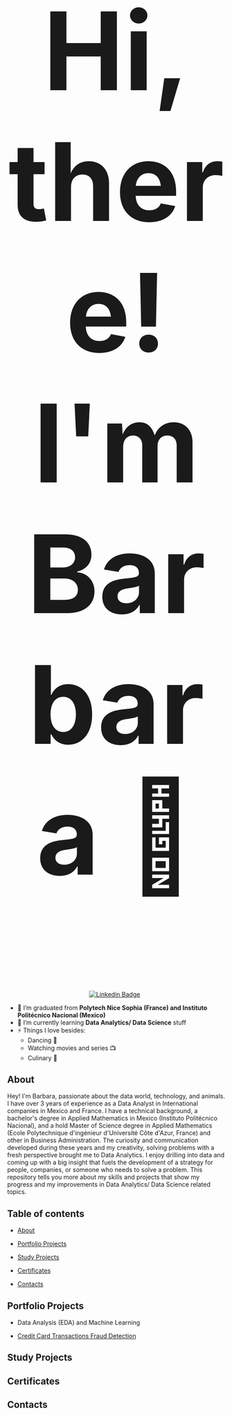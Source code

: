 <h2 align="center" style="font-size:250px">Hi, there! I'm Barbara 👋</h2>

<div align="center">


[![Linkedin Badge](https://img.shields.io/badge/-LinkedIn-0A66C2?style=for-the-badge&logo=linkedin&logoColor=white)](https://www.linkedin.com/in/barbara-vargas-b51b21123/) &nbsp;


</div>


- 🔭 I’m graduated from **Polytech Nice Sophia (France) and Instituto Politécnico Nacional (Mexico)**
- 🌱 I’m currently learning  **Data Analytics/ Data Science** stuff
- ⚡ Things I love besides:
  * Dancing 💃
  * Watching movies and series 📺
  * Culinary 🍳

## About

Hey! I'm Barbara, passionate about the data world, technology, and animals. I have over 3 years of experience as a Data Analyst in International companies in Mexico and France. I have a technical background, a bachelor's degree in Applied Mathematics in Mexico (Instituto Politécnico Nacional), and a hold Master of Science degree in Applied Mathematics (Ecole Polytechnique d'ingénieur d'Université Côte d'Azur, France) and other in Business Administration.
The curiosity and communication developed during these years and my creativity, solving problems with a fresh perspective brought me to Data Analytics. I enjoy drilling into data and coming up with a big insight that fuels the development of a strategy for people, companies, or someone who needs to solve a problem. 
This repository tells you more about my skills and projects that show my progress and my improvements in Data Analytics/ Data Science related topics.


## Table of contents
- [About](#about)
- [Portfolio Projects](#portfolio-projects)   
    
- [Study Projects](#study-projects)  
    
- [Certificates](#certificates)

- [Contacts](#contacts)

## Portfolio Projects
- Data Analysis (EDA) and Machine Learning
 
 * [Credit Card Transactions Fraud Detection](https://github.com/BarbaraZV/Fraud_detection#datasets)


## Study Projects

## Certificates

## Contacts
